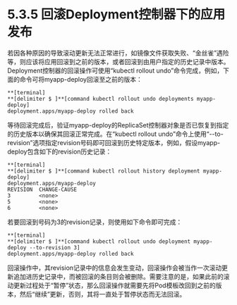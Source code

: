 # 5.3.5 回滚Deployment控制器下的应用发布

若因各种原因的导致滚动更新无法正常进行，如镜像文件获取失败、“金丝雀”遇险等，则应该将应用回滚到之前的版本，或者回滚到由用户指定的历史记录中版本。Deployment控制器的回滚操作可使用“kubectl rollout undo”命令完成，例如，下面的命令可将myapp-deploy回滚至之前的版本：

```
**[terminal]
**[delimiter $ ]**[command kubectl rollout undo deployments myapp-deploy]
deployment.apps/myapp-deploy rolled back
```

等待回滚完成后，验证myapp-deploy的ReplicaSet控制器对象是否已恢复到指定的历史版本以确保其回滚正常完成。在“kubectl rollout undo”命令上使用“--to-revision”选项指定revision号码即可回滚到历史特定版本，例如，假设myapp-deploy包含如下的revision历史记录：

```
**[terminal]
**[delimiter $ ]**[command kubectl rollout history deployment myapp-deploy]
deployment.apps/myapp-deploy
REVISION  CHANGE-CAUSE
3         <none>
5         <none>
6         <none>
```

若要回滚到号码为3的revision记录，则使用如下命令即可完成：

```
**[terminal]
**[delimiter $ ]**[command kubectl rollout undo deployment myapp-deploy --to-revision 3]
deployment.apps/myapp-deploy rolled back
```

回滚操作中，其revision记录中的信息会发生变动，回滚操作会被当作一次滚动更新追加进历史记录中，而被回滚的条目则会被删除。需要注意的是，如果此前的滚动更新过程处于“暂停”状态，那么回滚操作就需要先将Pod模板改回到之前的版本，然后“继续”更新，否则，其将一直处于暂停状态而无法回滚。
